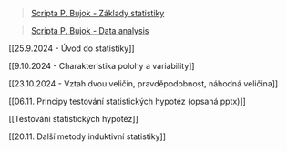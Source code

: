   

> [Scripta P. Bujok - Základy statistiky](https://web.osu.cz/~Bujok/files/zmats.pdf)

> [Scripta P. Bujok - Data analysis](https://web.osu.cz/~Bujok/files/andat.pdf)

[[25.9.2024 - Úvod do statistiky]]

[[9.10.2024 - Charakteristika polohy a variability]]

[[23.10.2024 - Vztah dvou veličin, pravděpodobnost, náhodná veličina]]

[[06.11. Principy testování statistických hypotéz (opsaná pptx)]]

[[Testování statistických hypotéz]]

[[20.11. Další metody induktivní statistiky]]